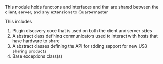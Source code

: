 This module holds functions and interfaces and that are shared between the client, server, and any extensions to Quartermaster

This includes
1. Plugin discovery code that is used on both the client and server sides
2. A abstract class defining communicators used to interact with hosts that have hardware to share
3. A abstract classes defining the API for adding support for new USB sharing products
4. Base exceptions class(s)
